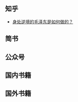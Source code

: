 
## 知乎
* [身处逆境的毛泽东是如何做的？](../article/20170914-how-mao-ze-dong-do-this.md)


## 简书


## 公众号


## 国内书籍


## 国外书籍

